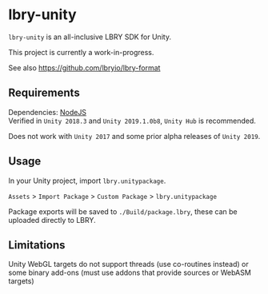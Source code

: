 # lbry-unity

`lbry-unity` is an all-inclusive LBRY SDK for Unity.

This project is currently a work-in-progress.

See also https://github.com/lbryio/lbry-format

## Requirements

Dependencies: [NodeJS](https://nodejs.org/en/download/)  
Verified in `Unity 2018.3` and `Unity 2019.1.0b8`, `Unity Hub` is recommended.  
  
Does not work with `Unity 2017` and some prior alpha releases of `Unity 2019`.

## Usage

In your Unity project, import `lbry.unitypackage`.

`Assets` > `Import Package` > `Custom Package` > `lbry.unitypackage`

Package exports will be saved to `./Build/package.lbry`, these can be uploaded directly to LBRY.

## Limitations

Unity WebGL targets do not support threads (use co-routines instead) or some binary add-ons (must use addons that provide sources or WebASM targets)
